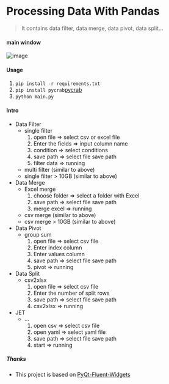 # Processing Data With Pandas

> It contains data filter, data merge, data pivot, data split...

#### main window

![image](https://github.com/tansen87/ProcessingDataWithPandas/assets/98570790/0e0534ef-5c20-454a-af01-c9a48f245aa5)

#### Usage

1. `pip install -r requirements.txt`
2. `pip install pycrab`[pycrab](https://github.com/tansen87/pycrab/releases/tag/v0.1.1)
3. `python main.py`

#### Intro

* Data Filter
  * single filter
    1. open file => select csv or excel file
    2. Enter the fields => input column name
    3. condition =>  select conditions
    4. save path => select file save path
    5. filter data => running
  * multi filter (similar to above)
  * single filter > 10GB (similar to above)
* Data Merge
  * Excel merge
    1. choose folder => select a folder with Excel
    2. save path => select file save path
    3. merge excel => running
  * csv merge (similar to above)
  * csv merge > 10GB (similar to above)
* Data Pivot
  * group sum
    1. open file => select csv file
    2. Enter index column
    3. Enter values column
    4. save path => select file save path
    5. pivot => running
* Data Split
  * csv2xlsx
    1. open file => select csv file
    2. Enter the number of split rows
    3. save path => select file save path
    4. csv2xlsx => running
* JET
  * ...
    1. open csv => select csv file
    2. open yaml => select yaml file
    3. save path => select file save path
    4. start => running

##### Thanks

+ This project is based on [PyQt-Fluent-Widgets](https://github.com/zhiyiYo/PyQt-Fluent-Widgets)
